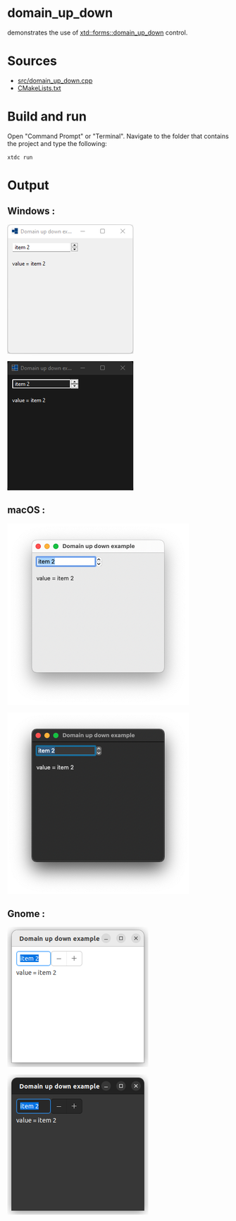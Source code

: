 # domain_up_down

demonstrates the use of [xtd::forms::domain_up_down](../../../../src/xtd.forms/include/xtd/forms/domain_up_down.h) control.

# Sources

* [src/domain_up_down.cpp](src/domain_up_down.cpp)
* [CMakeLists.txt](CMakeLists.txt)

# Build and run

Open "Command Prompt" or "Terminal". Navigate to the folder that contains the project and type the following:

```shell
xtdc run
```

# Output

## Windows :

![Screenshot](../../../../docs/pictures/examples/domain_up_down_w.png)

![Screenshot](../../../../docs/pictures/examples/domain_up_down_wd.png)

## macOS :

![Screenshot](../../../../docs/pictures/examples/domain_up_down_m.png)

![Screenshot](../../../../docs/pictures/examples/domain_up_down_md.png)

## Gnome :

![Screenshot](../../../../docs/pictures/examples/domain_up_down_g.png)

![Screenshot](../../../../docs/pictures/examples/domain_up_down_gd.png)
